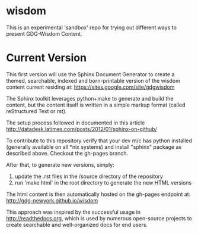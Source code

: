 wisdom
======

This is an experimental 'sandbox' repo for trying out different ways to present GDG-Wisdom Content.


Current Version
===============
This first version will use the Sphinx Document Generator to create a themed, searchable, indexed and 
born-printable version of the wisdom content current residing at:
https://sites.google.com/site/gdgwisdom

The Sphinx toolkit leverages python+make to generate and build the content, but the content itself 
is written in a simple markup format (called reStructured Text or rst). 

The setup process followed in documented in this article
    http://datadesk.latimes.com/posts/2012/01/sphinx-on-github/
    
To contribute to this repository verify that your dev m/c has python installed (generally available 
on all *nix systems) and install "sphinx" package as described above. Checkout the gh-pages branch.

After that, to generate new versions, simply:
   1. update the .rst files in the /source directory of the repository
   2. run 'make html' in the root directory to generate the new HTML versions

The html content is then automatically hosted on the gh-pages endpoint at:
http://gdg-newyork.github.io/wisdom

This approach was inspired by the successful usage in http://readthedocs.org, which is used 
by numerous open-source projects to create searchable and well-organized docs for end users.
